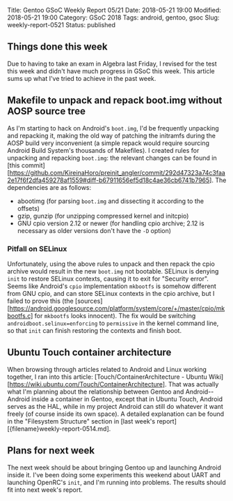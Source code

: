 Title: Gentoo GSoC Weekly Report 05/21
Date: 2018-05-21 19:00
Modified: 2018-05-21 19:00
Category: GSoC 2018
Tags: android, gentoo, gsoc
Slug: weekly-report-0521
Status: published

## Things done this week

Due to having to take an exam in Algebra last Friday, I revised for the test this week and didn't have much progress in GSoC this week.  This article sums up what I've tried to achieve in the past week.

## Makefile to unpack and repack boot.img without AOSP source tree

As I'm starting to hack on Android's `boot.img`, I'd be frequently unpacking and repacking it, making the old way of patching the initramfs during the AOSP build very inconvenient (a simple repack would require sourcing Android Build System's thousands of Makefiles).  I created rules for unpacking and repacking `boot.img`: the relevant changes can be found in [this commit][https://github.com/KireinaHoro/preinit_angler/commit/292d47323a74c3faa2e17f6f2dfa459278af1559#diff-b67911656ef5d18c4ae36cb6741b7965]. The dependencies are as follows:

  * abootimg (for parsing `boot.img` and dissecting it according to the offsets)
  * gzip, gunzip (for unzipping compressed kernel and initcpio)
  * GNU cpio version 2.12 or newer (for handling cpio archive; 2.12 is necessary as older versions don't have the `-D` option)

### Pitfall on SELinux

Unfortunately, using the above rules to unpack and then repack the cpio archive would result in the new `boot.img` not bootable. SELinux is denying `init` to restore SELinux contexts, causing it to exit for "Security error". Seems like Android's `cpio` implementation `mkbootfs` is somehow different from GNU cpio, and can store SELinux contexts in the cpio archive, but I failed to prove this (the [sources][https://android.googlesource.com/platform/system/core/+/master/cpio/mkbootfs.c] for `mkbootfs` looks innocent).  The fix would be switching `androidboot.selinux=enforcing` to `permissive` in the kernel command line, so that `init` can finish restoring the contexts and finish boot.

## Ubuntu Touch container architecture

When browsing through articles related to Android and Linux working together, I ran into this article: [Touch/ContainerArchitecture - Ubuntu Wiki][https://wiki.ubuntu.com/Touch/ContainerArchitecture].  That was actually what I'm planning about the relationship between Gentoo and Android--Android inside a container in Gentoo, except that in Ubuntu Touch, Android serves as the HAL, while in my project Android can still do whatever it want freely (of course inside its own space).  A detailed explanation can be found in the "Filesystem Structure" section in [last week's report][{filename}weekly-report-0514.md].

## Plans for next week

The next week should be about bringing Gentoo up and launching Android inside it. I've been doing some experiments this weekend about UART and launching OpenRC's `init`, and I'm running into problems.  The results should fit into next week's report.
